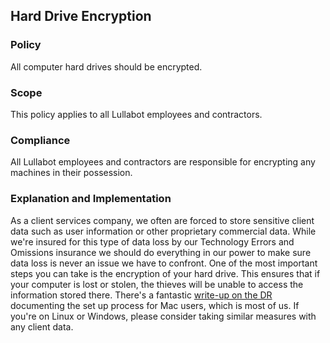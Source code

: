 ## Hard Drive Encryption

### Policy
All computer hard drives should be encrypted.

### Scope
This policy applies to all Lullabot employees and contractors.

### Compliance
All Lullabot employees and contractors are responsible for encrypting any machines in their possession.

### Explanation and Implementation

As a client services company, we often are forced to store sensitive client data such as user information or other proprietary commercial data. While we're insured for this type of data loss by our Technology Errors and Omissions insurance we should do everything in our power to make sure data loss is never an issue we have to confront. One of the most important steps you can take is the encryption of your hard drive. This ensures that if your computer is lost or stolen, the thieves will be unable to access the information stored there. There's a fantastic [write-up on the DR](https://dailyreport.lullabot.com/node/5703) documenting the set up process for Mac users, which is most of us. If you're on Linux or Windows, please consider taking similar measures with any client data.
